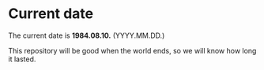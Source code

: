 # Current date

The current date is **1984.08.10.** (YYYY.MM.DD.)

This repository will be good when the world ends, so we will know how long it lasted.